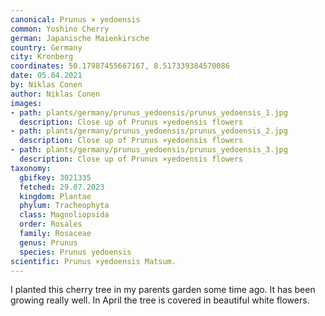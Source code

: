 ```yaml
---
canonical: Prunus × yedoensis
common: Yoshino Cherry
german: Japanische Maienkirsche
country: Germany
city: Kronberg
coordinates: 50.17987455667167, 8.517339384570086
date: 05.04.2021
by: Niklas Conen
author: Niklas Conen
images:
- path: plants/germany/prunus_yedoensis/prunus_yedoensis_1.jpg
  description: Close up of Prunus ×yedoensis flowers
- path: plants/germany/prunus_yedoensis/prunus_yedoensis_2.jpg
  description: Close up of Prunus ×yedoensis flowers
- path: plants/germany/prunus_yedoensis/prunus_yedoensis_3.jpg
  description: Close up of Prunus ×yedoensis flowers
taxonomy:
  gbifkey: 3021335
  fetched: 29.07.2023
  kingdom: Plantae
  phylum: Tracheophyta
  class: Magnoliopsida
  order: Rosales
  family: Rosaceae
  genus: Prunus
  species: Prunus yedoensis
scientific: Prunus ×yedoensis Matsum.
---
```


I planted this cherry tree in my parents garden some time ago. It has been growing really well. In April the tree is covered in beautiful white flowers.
